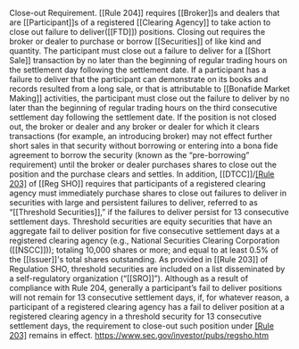 Close-out Requirement. [[Rule 204]] requires [[Broker]]s and dealers that are [[Participant]]s of a registered [[Clearing Agency]] to take action to close out failure to deliver([[FTD]]) positions. Closing out requires the broker or dealer to purchase or borrow [[Securities]] of like kind and quantity. The participant must close out a failure to deliver for a [[Short Sale]] transaction by no later than the beginning of regular trading hours on the settlement day following the settlement date. If a participant has a failure to deliver that the participant can demonstrate on its books and records resulted from a long sale, or that is attributable to [[Bonafide Market Making]] activities, the participant must close out the failure to deliver by no later than the beginning of regular trading hours on the third consecutive settlement day following the settlement date. If the position is not closed out, the broker or dealer and any broker or dealer for which it clears transactions (for example, an introducing broker) may not effect further short sales in that security without borrowing or entering into a bona fide agreement to borrow the security (known as the “pre-borrowing” requirement) until the broker or dealer purchases shares to close out the position and the purchase clears and settles. In addition, [[DTCC]]/[[Rule 203]](3) of [[Reg SHO]] requires that participants of a registered clearing agency must immediately purchase shares to close out failures to deliver in securities with large and persistent failures to deliver, referred to as “[[Threshold Securities]],” if the failures to deliver persist for 13 consecutive settlement days. Threshold securities are equity securities that have an aggregate fail to deliver position for five consecutive settlement days at a registered clearing agency (e.g., National Securities Clearing Corporation ([[NSCC]])); totaling 10,000 shares or more; and equal to at least 0.5% of the [[Issuer]]'s total shares outstanding. As provided in [[Rule 203]] of Regulation SHO, threshold securities are included on a list disseminated by a self-regulatory organization (“[[SRO]]”). Although as a result of compliance with Rule 204, generally a participant’s fail to deliver positions will not remain for 13 consecutive settlement days, if, for whatever reason, a participant of a registered clearing agency has a fail to deliver position at a registered clearing agency in a threshold security for 13 consecutive settlement days, the requirement to close-out such position under [[Rule 203]](3) remains in effect.
https://www.sec.gov/investor/pubs/regsho.htm